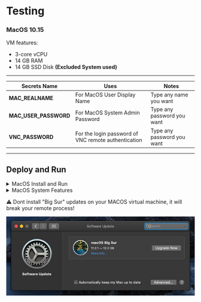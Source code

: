 # Testing

### MacOS 10.15

VM features:
- 3-core vCPU
- 14 GB RAM
- 14 GB SSD Disk **(Excluded System used)**

---

Secrets Name | Uses | Notes
----- | ----- | -----
**MAC_REALNAME** | For MacOS User Display Name | Type any name you want
**MAC_USER_PASSWORD** | For MacOS System Admin Password | Type any password you want
**VNC_PASSWORD** | For the login password of VNC remote authentication | Type any password you want

---

## Deploy and Run
<details>
    <summary>MacOS Install and Run</summary>
<br>
    
* Go to **Actions** Tab and select one of system workflow.

* Click **Run Workflow** button on the left of **This workflow has a workflow_dispatch event trigger** line.

* Wait until a few minutes.

* Copy the link(**without tcp://**) and go to VNC Viewer(Download and install it [here](https://www.realvnc.com/download/file/viewer.files/VNC-Viewer-6.21.406-Windows.exe)), input the link to connect that u copied from the website.

* Fill in those login info, within username **TCV** and password from **VNC_PASSWORD** in Secret that you typed.

* Enjoy!

</details>

<details>
    <summary>MacOS System Features</summary>
<br>

- Desktop Screenshot
<img src="https://raw.githubusercontent.com/prateekg34/testing/main/screenshots/1.png" >

- Settings
<img src="https://raw.githubusercontent.com/prateekg34/testing/main/screenshots/2.png" >

- RAM
<img src="https://raw.githubusercontent.com/prateekg34/testing/main/screenshots/3.png" >

- Storage
<img src="https://raw.githubusercontent.com/prateekg34/testing/main/screenshots/4.png" >

- Pre-Installed Apps
<img src="https://raw.githubusercontent.com/prateekg34/testing/main/screenshots/5.png" >

</details>

:warning: Dont install "Big Sur" updates on your MACOS virtual machine, it will break your remote process!

<img src="https://raw.githubusercontent.com/prateekg34/testing/main/screenshots/6.png">
</details>
